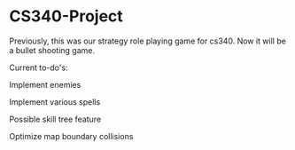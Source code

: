 # CS340-Project

Previously, this was our strategy role playing game for cs340.  Now it will be a bullet shooting game.

Current to-do's:  

Implement enemies

Implement various spells

Possible skill tree feature

Optimize map boundary collisions
